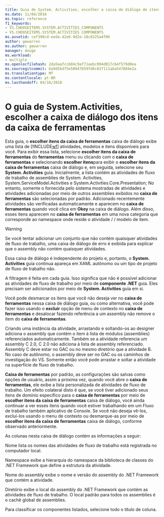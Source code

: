```yaml
---
title: Guia de System. Activities, escolher a caixa de diálogo de itens de caixa de ferramentas | Microsoft Docs
ms.date: 11/04/2016
ms.topic: reference
f1_keywords:
- VS.CHOOSEITEMS.SYSTEM.ACTIVITIES_COMPONENTS
- VS.CHOOSEITEMS.SYSTEM.ACTIVITIES COMPONENTS
ms.assetid: cef390cd-eeda-42e6-9d2e-18c8325a4f06
author: gewarren
ms.author: gewarren
manager: douge
ms.workload:
- multiple
ms.openlocfilehash: 2da5aafcc684c9af71aebc094d817c64f579d0ea
ms.sourcegitcommit: 6a9d5bd75e50947659fd6c837111a6a547884e2a
ms.translationtype: MT
ms.contentlocale: pt-BR
ms.lasthandoff: 04/16/2018
---
```

# <a name="systemactivities-tab-choose-toolbox-items-dialog-box"></a>O guia de System.Activities, escolher a caixa de diálogo dos itens da caixa de ferramentas
Esta guia, o **escolher itens da caixa de ferramentas** caixa de diálogo exibe uma lista de [!INCLUDE[wf](../workflow-designer/includes/wf_md.md)] atividades, modelos e itens disponíveis para você. Para exibir essa lista, selecione **escolher itens da caixa de ferramentas** do **ferramentas** menu ou clicando com o **caixa de ferramentas** e selecionando **escolher itens**para exibir o **escolher itens da caixa de ferramentas** caixa de diálogo e, em seguida, selecione seu **System. Activities** guia. Inicialmente, a lista contém as atividades de fluxo de trabalho de assemblies de System. Activities, System.ServiceModel.Activities e System.Activities.Core.Presentation; No entanto, somente o fornecida pelo sistema mostradas de atividades e atividades adicionadas por meio de outros assemblies exibidos no **caixa de ferramentas** são selecionadas por padrão. Adicionado recentemente atividades são verificadas automaticamente e aparecem no **caixa de ferramentas** quando você clica em **Okey** na caixa de diálogo. Além disso, esses itens aparecem no **caixa de ferramentas** em uma nova categoria que corresponde ao namespace onde reside o atividade / / modelo de item.

> [!WARNING]
> Se você tentar adicionar um conjunto que não contém quaisquer atividades de fluxo de trabalho, uma caixa de diálogo de erro é exibida para explicar que o assembly não contém quaisquer atividades.

 Essa caixa de diálogo é independente do projeto e, portanto, o **System. Activities** guia continua apareça em XAML autônomo ou um tipo de projeto de fluxo de trabalho não.

 A filtragem é feita em cada guia. Isso significa que não é possível adicionar as atividades de fluxo de trabalho por meio de **componente .NET** guia. Eles precisam ser adicionados por meio de **System. Activities** guia em si.

 Você pode desmarcar os itens que você não deseja ver no **caixa de ferramentas** nessa caixa de diálogo guia, ou como alternativa, você pode fazer isso usando o **excluir** opção de menu de contexto no **caixa de ferramentas** e desalocar fazendo referência a um assembly não remove o item do **caixa de ferramentas**.

 Criando uma instância da atividade, arrastando e soltando-os ao designer adiciona o assembly que contém o item à lista de módulos (assemblies) referenciados automaticamente. Também se a atividade referencia um assembly C 2.0, C 2.0 não adiciona à lista de assembly referenciado. Assembly C deve estar no GAC ou no mesmo diretório que a atividade B. No caso de autônomo, o assembly deve ser no GAC ou os caminhos de investigação do VS. Somente então você pode arrastar e soltar a atividade na superfície de fluxo de trabalho.

 **Caixa de ferramentas** por padrão, as configurações são salvas como opções de usuário, assim a próxima vez, quando você abre o **caixa de ferramentas**, ele exibe a lista personalizada de atividades de fluxo de trabalho. Um efeito colateral disto é que, se você tiver adicionado seus itens de domínio específico para o **caixa de ferramentas** por meio de **escolher itens da caixa de ferramentas** caixa de diálogo, você ainda continuar a ver esses itens quando você estiver trabalhando em um Fluxo de trabalho também aplicativo de Console. Se você não deseja vê-los, excluí-los usando o menu de contexto ou desmarque-as por meio de **escolher itens da caixa de ferramentas** caixa de diálogo, conforme observado anteriormente.

 As colunas nesta caixa de diálogo contém as informações a seguir:

 Nome lista os nomes das atividades de fluxo de trabalho está registrada no computador local.

 Namespace exibe a hierarquia do namespace da biblioteca de classes do .NET Framework que define a estrutura da atividade.

 Nome do assembly exibe o nome e versão do assembly do .NET Framework que contém a atividade.

 Diretório exibe o local do assembly do .NET Framework que contém as atividades de fluxo de trabalho. O local padrão para todos os assemblies é o cachê global de assemblies.

 Para classificar os componentes listados, selecione todo o título de coluna.